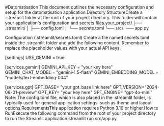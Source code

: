 #Datomatisation
This document outlines the necessary configuration and setup for the datomatisation application.Directory StructureCreate a .streamlit folder at the root of your project directory. This folder will contain your application's configuration and secrets files.your_project/
├── .streamlit/
│   ├── config.toml
│   └── secrets.toml
└── src/
    └── app.py
    
Configuration 
(.streamlit/secrets.toml)
Create a file named secrets.toml inside the .streamlit folder and add the following content. Remember to replace the placeholder values with your actual API keys.

[settings]
USE_GEMINI = true

[services.gemini]
GEMINI_API_KEY = "your key here"
GEMINI_CHAT_MODEL = "gemini-1.5-flash"
GEMINI_EMBEDDING_MODEL = "models/text-embedding-004"

[services.gpt]
GPT_BASE= "your gpt_base link here"
GPT_VERSION="2024-08-01-preview"
GPT_KEY= "your key here"
GPT_ENGINE= "gpt-4o-mini"
Note: The config.toml file, which is also placed in the .streamlit folder, is typically used for general application settings, such as theme and layout options.RequirementsThis application requires Python 3.10 or higher.How to RunExecute the following command from the root of your project directory to run the Streamlit application:streamlit run src/app.py
